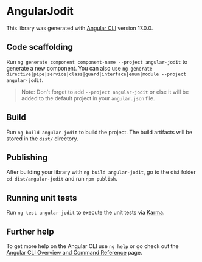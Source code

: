 # AngularJodit

This library was generated with [Angular CLI](https://github.com/angular/angular-cli) version 17.0.0.

## Code scaffolding

Run `ng generate component component-name --project angular-jodit` to generate a new component. You can also use `ng generate directive|pipe|service|class|guard|interface|enum|module --project angular-jodit`.
> Note: Don't forget to add `--project angular-jodit` or else it will be added to the default project in your `angular.json` file. 

## Build

Run `ng build angular-jodit` to build the project. The build artifacts will be stored in the `dist/` directory.

## Publishing

After building your library with `ng build angular-jodit`, go to the dist folder `cd dist/angular-jodit` and run `npm publish`.

## Running unit tests

Run `ng test angular-jodit` to execute the unit tests via [Karma](https://karma-runner.github.io).

## Further help

To get more help on the Angular CLI use `ng help` or go check out the [Angular CLI Overview and Command Reference](https://angular.io/cli) page.
